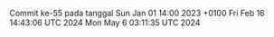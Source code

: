Commit ke-55 pada tanggal Sun Jan 01 14:00 2023 +0100
Fri Feb 16 14:43:06 UTC 2024
Mon May  6 03:11:35 UTC 2024
